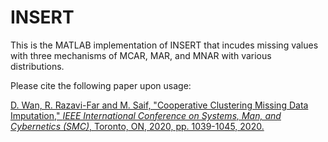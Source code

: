 # INSERT

This is the MATLAB implementation of INSERT that incudes missing values with three mechanisms of MCAR, MAR, and MNAR with various distributions.

Please cite the following paper upon usage:

[D. Wan, R. Razavi-Far and M. Saif, "Cooperative Clustering Missing Data Imputation," *IEEE International Conference on Systems, Man, and Cybernetics (SMC)*, Toronto, ON, 2020, pp. 1039-1045, 2020.](https://ieeexplore.ieee.org/abstract/document/9283484)
